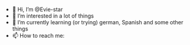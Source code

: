 - 👋 Hi, I’m @Evie-star
- 👀 I’m interested in a lot of things
- 🌱 I’m currently learning (or trying) german, Spanish and some other things
- 📫 How to reach me:
